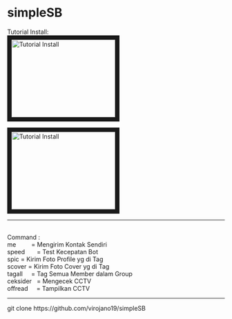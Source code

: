 # simpleSB
Tutorial Install:
<br><a href="http://www.youtube.com/watch?feature=player_embedded&v=bKfk7ek91iU
" target="_blank"><img src="http://img.youtube.com/vi/bKfk7ek91iU/0.jpg" 
alt="Tutorial Install" width="240" height="180" border="10" /></a>

<a href="http://www.youtube.com/watch?feature=player_embedded&v=wNYsqSFsGxU
" target="_blank"><img src="http://img.youtube.com/vi/wNYsqSFsGxU/0.jpg" 
alt="Tutorial Install" width="240" height="180" border="10" /></a>

<hr><br>
Command : <br> 
me          = Mengirim Kontak Sendiri <br>
speed       = Test Kecepatan Bot <br>
spic <tag>  = Kirim Foto Profile yg di Tag <br>
scover <tag>= Kirim Foto Cover yg di Tag <br>
tagall      = Tag Semua Member dalam Group <br>
ceksider    = Mengecek CCTV <br>
offread     = Tampilkan CCTV <br>
<hr>
git clone https://github.com/virojano19/simpleSB
